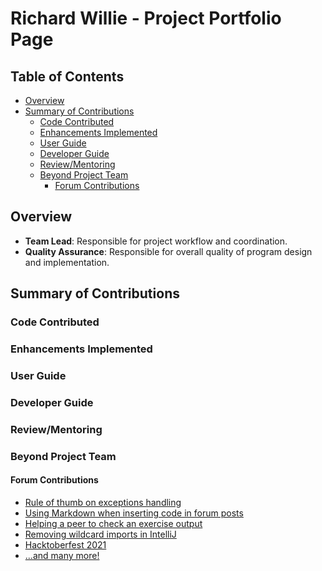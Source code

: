 # Richard Willie - Project Portfolio Page

## Table of Contents

* [Overview](#overview)
* [Summary of Contributions](#summary-of-contributions)
    * [Code Contributed](#code-contributed)
    * [Enhancements Implemented](#enhancements-implemented)
    * [User Guide](#user-guide)
    * [Developer Guide](#developer-guide)
    * [Review/Mentoring](#reviewmentoring)
    * [Beyond Project Team](#beyond-project-team)
        * [Forum Contributions](#forum-contributions)

## Overview

* **Team Lead**: Responsible for project workflow and coordination.
* **Quality Assurance**: Responsible for overall quality of program design and implementation.

## Summary of Contributions

### Code Contributed

### Enhancements Implemented

### User Guide

### Developer Guide

### Review/Mentoring

### Beyond Project Team

#### Forum Contributions

* [Rule of thumb on exceptions handling](https://github.com/nus-cs2113-AY2122S1/forum/issues/63#issuecomment-917387019)
* [Using Markdown when inserting code in forum posts](https://github.com/nus-cs2113-AY2122S1/forum/issues/47#issuecomment-910503125)
* [Helping a peer to check an exercise output](https://github.com/nus-cs2113-AY2122S1/forum/issues/39#issuecomment-908141464)
* [Removing wildcard imports in IntelliJ](https://github.com/nus-cs2113-AY2122S1/forum/issues/68)
* [Hacktoberfest 2021](https://github.com/nus-cs2113-AY2122S1/forum/issues/57)
* [...and many more!](https://nus-cs2113-ay2122s1.github.io/dashboards/contents/forum-activities.html#1-rich-llie-richwill28-61-posts)
